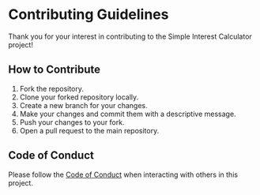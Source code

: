 # Contributing Guidelines

Thank you for your interest in contributing to the Simple Interest Calculator project!

## How to Contribute
1. Fork the repository.
2. Clone your forked repository locally.
3. Create a new branch for your changes.
4. Make your changes and commit them with a descriptive message.
5. Push your changes to your fork.
6. Open a pull request to the main repository.

## Code of Conduct
Please follow the [Code of Conduct](CODE_OF_CONDUCT.md) when interacting with others in this project.
